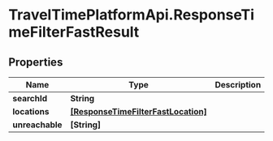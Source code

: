 # TravelTimePlatformApi.ResponseTimeFilterFastResult

## Properties
Name | Type | Description | Notes
------------ | ------------- | ------------- | -------------
**searchId** | **String** |  | 
**locations** | [**[ResponseTimeFilterFastLocation]**](ResponseTimeFilterFastLocation.md) |  | 
**unreachable** | **[String]** |  | 


